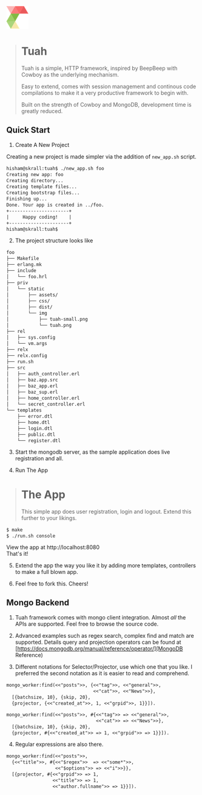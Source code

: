 ![logo](https://raw.githubusercontent.com/mhishami/tuah/master/example/foo/priv/static/img/tuah-small.png)

> Tuah
> ====
> Tuah is a simple, HTTP framework, inspired by BeepBeep with Cowboy as the underlying mechanism.
> 
> Easy to extend, comes with session management and continous code compilations to make it a very productive framework to begin with.
> 
> Built on the strength of Cowboy and MongoDB, development time is greatly reduced.

Quick Start
-----------

1. Create A New Project

  Creating a new project is made simpler via the addition of `new_app.sh` script.

  ``` shell
  hisham@skrall:tuah$ ./new_app.sh foo
  Creating new app: foo
  Creating directory...
  Creating template files...
  Creating bootstrap files...
  Finishing up...
  Done. Your app is created in ../foo.
  +----------------------+
  |     Happy coding!    |
  +----------------------+
  hisham@skrall:tuah$ 

  ```
  
2. The project structure looks like

  ``` shell
  foo
  ├── Makefile
  ├── erlang.mk
  ├── include
  │   └── foo.hrl
  ├── priv
  │   └── static
  │       ├── assets/
  │       ├── css/
  │       ├── dist/  
  │       └── img
  │           ├── tuah-small.png
  │           └── tuah.png
  ├── rel
  │   ├── sys.config
  │   └── vm.args
  ├── relx
  ├── relx.config
  ├── run.sh
  ├── src
  │   ├── auth_controller.erl
  │   ├── baz.app.src
  │   ├── baz_app.erl
  │   ├── baz_sup.erl
  │   ├── home_controller.erl
  │   └── secret_controller.erl
  └── templates
      ├── error.dtl
      ├── home.dtl
      ├── login.dtl
      ├── public.dtl
      └── register.dtl

  ```
3. Start the mongodb server, as the sample application does live registration and all.

4. Run The App
> The App
> ====
> 
> This simple app does user registration, login and logout.
> Extend this further to your likings.

  ``` shell
  $ make
  $ ./run.sh console

  ```
  View the app at http://localhost:8080  
  That's it!

5. Extend the app the way you like it by adding more templates, controllers to make a full blown app.

6. Feel free to fork this. Cheers!

Mongo Backend
-------------
1. Tuah framework comes with mongo client integration. Almost *all* the APIs are supported. Feel free to browse the source code.

2. Advanced examples such as regex search, complex find and match are supported. Details query and projection operators can be found at [https://docs.mongodb.org/manual/reference/operator/](MongoDB Reference)

3. Different notations for Selector/Projector, use which one that you like. I preferred the second notation as it is easier to read and comprehend.

  ```
  mongo_worker:find(<<"posts">>, {<<"tag">>, <<"general">>, 
                                  <<"cat">>, <<"News">>}, 
    [{batchsize, 10}, {skip, 20}, 
    {projector, {<<"created_at">>, 1, <<"grpid">>, 1}}]).
  ```
  ``` 
  mongo_worker:find(<<"posts">>, #{<<"tag">> => <<"general">>, 
                                   <<"cat">> => <<"News">>}, 
    [{batchsize, 10}, {skip, 20}, 
    {projector, #{<<"created_at">> => 1, <<"grpid">> => 1}}]).
  ```

4. Regular expressions are also there.

  ```
  mongo_worker:find(<<"posts">>, 
    {<<"title">>, #{<<"$regex">>  => <<"some*">>, 
                    <<"$options">> => <<"i">>}}, 
    [{projector, #{<<"grpid">> => 1, 
                   <<"title">> => 1, 
                   <<"author.fullname">> => 1}}]).
  ```
